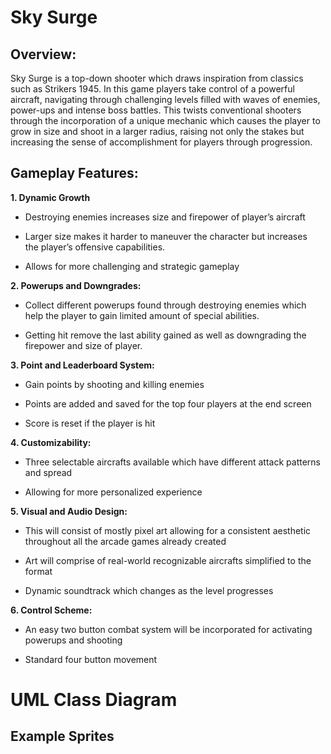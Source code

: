 ﻿# Sky Surge

## Overview:

Sky Surge is a top-down shooter which draws inspiration from classics such as Strikers 1945. In this game players take control of a powerful aircraft, navigating through challenging levels filled with waves of enemies, power-ups and intense boss battles. This twists conventional shooters through the incorporation of a unique mechanic which causes the player to grow in size and shoot in a larger radius, raising not only the stakes but increasing the sense of accomplishment for players through progression.



## Gameplay Features:

 **1. Dynamic Growth**

 - Destroying enemies increases size and firepower of player’s aircraft
   
 - Larger size makes it harder to maneuver the character but increases  
   the player’s offensive capabilities.
   
 - Allows for more challenging and strategic gameplay
 
 **2. Powerups and Downgrades:**
 
- Collect different powerups found through destroying enemies which help the player to gain limited amount of special abilities.

- Getting hit remove the last ability gained as well as downgrading the firepower and size of player.

**3. Point and Leaderboard System:**
- Gain points by shooting and killing enemies  

- Points are added and saved for the top four players at the end screen 

- Score is reset if the player is hit

**4. Customizability:**
- Three selectable aircrafts available which have different attack patterns and spread 

-  Allowing for more personalized experience

**5. Visual and Audio Design:**
- This will consist of mostly pixel art allowing for a consistent aesthetic throughout all the arcade games already created 

- Art will comprise of real-world recognizable aircrafts simplified to the format 

- Dynamic soundtrack which changes as the level progresses

**6. Control Scheme:**
- An easy two button combat system will be incorporated for activating powerups and shooting

- Standard four button movement

# UML Class Diagram








## Example Sprites

